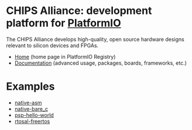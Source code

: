 
# CHIPS Alliance: development platform for [PlatformIO](https://platformio.org)

The CHIPS Alliance develops high-quality, open source hardware designs relevant to silicon devices and FPGAs.

* [Home](https://platformio.org/platforms/chipsalliance) (home page in PlatformIO Registry)
* [Documentation](https://docs.platformio.org/page/platforms/chipsalliance.html) (advanced usage, packages, boards, frameworks, etc.)

# Examples

* [native-asm](https://github.com/platformio/platform-chipsalliance/tree/master/examples/native-asm)
* [native-bare_c](https://github.com/platformio/platform-chipsalliance/tree/master/examples/native-bare_c)
* [psp-hello-world](https://github.com/platformio/platform-chipsalliance/tree/master/examples/psp-hello-world)
* [rtosal-freertos](https://github.com/platformio/platform-chipsalliance/tree/master/examples/rtosal-freertos)
